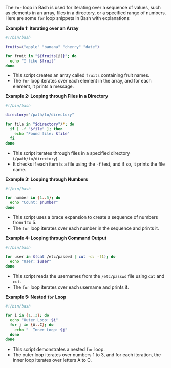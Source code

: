 The `for` loop in Bash is used for iterating over a sequence of values, such as elements in an array, files in a directory, or a specified range of numbers. Here are some `for` loop snippets in Bash with explanations:

**Example 1: Iterating over an Array**

```bash
#!/bin/bash

fruits=("apple" "banana" "cherry" "date")

for fruit in "${fruits[@]}"; do
  echo "I like $fruit"
done
```

- This script creates an array called `fruits` containing fruit names.
- The `for` loop iterates over each element in the array, and for each element, it prints a message.

**Example 2: Looping through Files in a Directory**

```bash
#!/bin/bash

directory="/path/to/directory"

for file in "$directory"/*; do
  if [ -f "$file" ]; then
    echo "Found file: $file"
  fi
done
```

- This script iterates through files in a specified directory (`/path/to/directory`).
- It checks if each item is a file using the `-f` test, and if so, it prints the file name.

**Example 3: Looping through Numbers**

```bash
#!/bin/bash

for number in {1..5}; do
  echo "Count: $number"
done
```

- This script uses a brace expansion to create a sequence of numbers from 1 to 5.
- The `for` loop iterates over each number in the sequence and prints it.

**Example 4: Looping through Command Output**

```bash
#!/bin/bash

for user in $(cat /etc/passwd | cut -d: -f1); do
  echo "User: $user"
done
```

- This script reads the usernames from the `/etc/passwd` file using `cat` and `cut`.
- The `for` loop iterates over each username and prints it.

**Example 5: Nested `for` Loop**

```bash
#!/bin/bash

for i in {1..3}; do
  echo "Outer Loop: $i"
  for j in {A..C}; do
    echo "  Inner Loop: $j"
  done
done
```

- This script demonstrates a nested `for` loop.
- The outer loop iterates over numbers 1 to 3, and for each iteration, the inner loop iterates over letters A to C.
